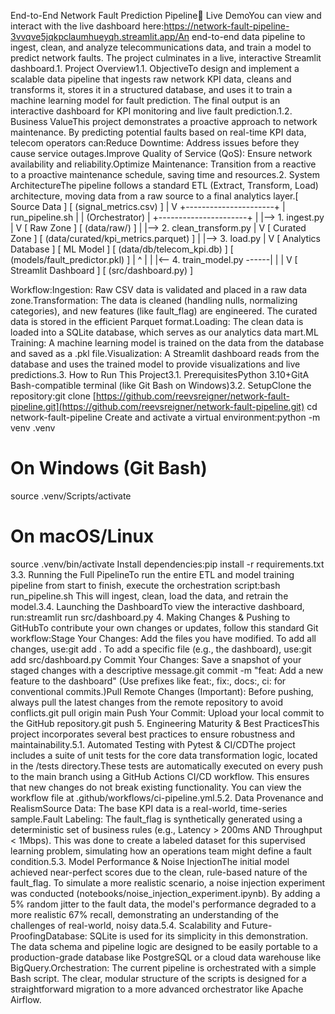 End-to-End Network Fault Prediction Pipeline🚀 Live DemoYou can view and interact with the live dashboard here:https://network-fault-pipeline-3vvqve5jqkpclaumhueyqh.streamlit.app/An end-to-end data pipeline to ingest, clean, and analyze telecommunications data, and train a model to predict network faults. The project culminates in a live, interactive Streamlit dashboard.1. Project Overview1.1. ObjectiveTo design and implement a scalable data pipeline that ingests raw network KPI data, cleans and transforms it, stores it in a structured database, and uses it to train a machine learning model for fault prediction. The final output is an interactive dashboard for KPI monitoring and live fault prediction.1.2. Business ValueThis project demonstrates a proactive approach to network maintenance. By predicting potential faults based on real-time KPI data, telecom operators can:Reduce Downtime: Address issues before they cause service outages.Improve Quality of Service (QoS): Ensure network availability and reliability.Optimize Maintenance: Transition from a reactive to a proactive maintenance schedule, saving time and resources.2. System ArchitectureThe pipeline follows a standard ETL (Extract, Transform, Load) architecture, moving data from a raw source to a final analytics layer.[ Source Data ]
[ (signal_metrics.csv) ]
       |
       V
+----------------------+
|  run_pipeline.sh     |
| (Orchestrator)       |
+----------------------+
       |
       |--> 1. ingest.py
       |
       V
[ Raw Zone ]
[ (data/raw/) ]
       |
       |--> 2. clean_transform.py
       |
       V
[ Curated Zone ]
[ (data/curated/kpi_metrics.parquet) ]
       |
       |--> 3. load.py
       |
       V
[ Analytics Database ]      [ ML Model ]
[ (data/db/telecom_kpi.db) ]  [ (models/fault_predictor.pkl) ]
       |                            ^
       |                            |
       |<-- 4. train_model.py ------|
       |
       |
       V
[ Streamlit Dashboard ]
[ (src/dashboard.py) ]

Workflow:Ingestion: Raw CSV data is validated and placed in a raw data zone.Transformation: The data is cleaned (handling nulls, normalizing categories), and new features (like fault_flag) are engineered. The curated data is stored in the efficient Parquet format.Loading: The clean data is loaded into a SQLite database, which serves as our analytics data mart.ML Training: A machine learning model is trained on the data from the database and saved as a .pkl file.Visualization: A Streamlit dashboard reads from the database and uses the trained model to provide visualizations and live predictions.3. How to Run This Project3.1. PrerequisitesPython 3.10+GitA Bash-compatible terminal (like Git Bash on Windows)3.2. SetupClone the repository:git clone [https://github.com/reevsreigner/network-fault-pipeline.git](https://github.com/reevsreigner/network-fault-pipeline.git)
cd network-fault-pipeline
Create and activate a virtual environment:python -m venv .venv
# On Windows (Git Bash)
source .venv/Scripts/activate
# On macOS/Linux
source .venv/bin/activate
Install dependencies:pip install -r requirements.txt
3.3. Running the Full PipelineTo run the entire ETL and model training pipeline from start to finish, execute the orchestration script:bash run_pipeline.sh
This will ingest, clean, load the data, and retrain the model.3.4. Launching the DashboardTo view the interactive dashboard, run:streamlit run src/dashboard.py
4. Making Changes & Pushing to GitHubTo contribute your own changes or updates, follow this standard Git workflow:Stage Your Changes: Add the files you have modified. To add all changes, use:git add .
To add a specific file (e.g., the dashboard), use:git add src/dashboard.py
Commit Your Changes: Save a snapshot of your staged changes with a descriptive message.git commit -m "feat: Add a new feature to the dashboard"
(Use prefixes like feat:, fix:, docs:, ci: for conventional commits.)Pull Remote Changes (Important): Before pushing, always pull the latest changes from the remote repository to avoid conflicts.git pull origin main
Push Your Commit: Upload your local commit to the GitHub repository.git push
5. Engineering Maturity & Best PracticesThis project incorporates several best practices to ensure robustness and maintainability.5.1. Automated Testing with Pytest & CI/CDThe project includes a suite of unit tests for the core data transformation logic, located in the /tests directory.These tests are automatically executed on every push to the main branch using a GitHub Actions CI/CD workflow. This ensures that new changes do not break existing functionality. You can view the workflow file at .github/workflows/ci-pipeline.yml.5.2. Data Provenance and RealismSource Data: The base KPI data is a real-world, time-series sample.Fault Labeling: The fault_flag is synthetically generated using a deterministic set of business rules (e.g., Latency > 200ms AND Throughput < 1Mbps). This was done to create a labeled dataset for this supervised learning problem, simulating how an operations team might define a fault condition.5.3. Model Performance & Noise InjectionThe initial model achieved near-perfect scores due to the clean, rule-based nature of the fault_flag. To simulate a more realistic scenario, a noise injection experiment was conducted (notebooks/noise_injection_experiment.ipynb). By adding a 5% random jitter to the fault data, the model's performance degraded to a more realistic 67% recall, demonstrating an understanding of the challenges of real-world, noisy data.5.4. Scalability and Future-ProofingDatabase: SQLite is used for its simplicity in this demonstration. The data schema and pipeline logic are designed to be easily portable to a production-grade database like PostgreSQL or a cloud data warehouse like BigQuery.Orchestration: The current pipeline is orchestrated with a simple Bash script. The clear, modular structure of the scripts is designed for a straightforward migration to a more advanced orchestrator like Apache Airflow.
